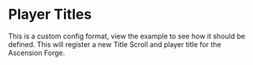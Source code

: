 # Player Titles
This is a custom config format, view the example to see how it should be defined. This will register a new Title Scroll and player title for the Ascension Forge.
